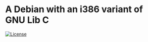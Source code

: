 # A Debian with an i386 variant of GNU Lib C

[![License](https://img.shields.io/badge/License-BSD%203--Clause-blue.svg)](LICENSE.md)
